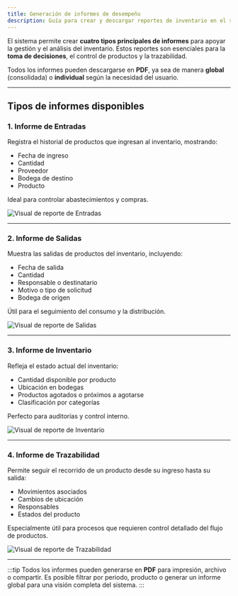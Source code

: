 ```yaml
---
title: Generación de informes de desempeño
description: Guía para crear y descargar reportes de inventario en el sistema.
---
```


El sistema permite crear **cuatro tipos principales de informes** para apoyar la gestión y el análisis del inventario. Estos reportes son esenciales para la **toma de decisiones**, el control de productos y la trazabilidad.

Todos los informes pueden descargarse en **PDF**, ya sea de manera **global** (consolidada) o **individual** según la necesidad del usuario.

---

## Tipos de informes disponibles

### 1. Informe de Entradas

Registra el historial de productos que ingresan al inventario, mostrando:

- Fecha de ingreso
- Cantidad
- Proveedor
- Bodega de destino
- Producto

Ideal para controlar abastecimientos y compras.

![Visual de reporte de Entradas](https://raw.githubusercontent.com/withastro/docs/main/public/default-og-image.png)

---

### 2. Informe de Salidas

Muestra las salidas de productos del inventario, incluyendo:

- Fecha de salida
- Cantidad
- Responsable o destinatario
- Motivo o tipo de solicitud
- Bodega de origen

Útil para el seguimiento del consumo y la distribución.

![Visual de reporte de Salidas](https://raw.githubusercontent.com/withastro/docs/main/public/default-og-image.png)

---

### 3. Informe de Inventario

Refleja el estado actual del inventario:

- Cantidad disponible por producto
- Ubicación en bodegas
- Productos agotados o próximos a agotarse
- Clasificación por categorías

Perfecto para auditorías y control interno.

![Visual de reporte de Inventario](https://raw.githubusercontent.com/withastro/docs/main/public/default-og-image.png)

---

### 4. Informe de Trazabilidad

Permite seguir el recorrido de un producto desde su ingreso hasta su salida:

- Movimientos asociados
- Cambios de ubicación
- Responsables
- Estados del producto

Especialmente útil para procesos que requieren control detallado del flujo de productos.

![Visual de reporte de Trazabilidad](https://raw.githubusercontent.com/withastro/docs/main/public/default-og-image.png)

---

:::tip
Todos los informes pueden generarse en **PDF** para impresión, archivo o compartir. Es posible filtrar por periodo, producto o generar un informe global para una visión completa del sistema.
:::
